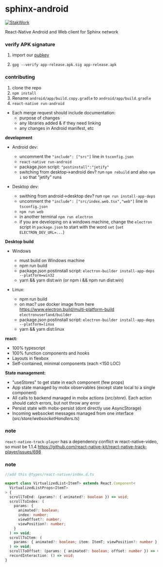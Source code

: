 # sphinx-android

[![StakWork](https://img.shields.io/badge/-StakWork%20Bounty-informational?logo=bitcoin&link=https%3A%2F%2Fsphinx.chat)](https://sphinx.chat)

React-Native Android and Web client for Sphinx network

### verify APK signature

1. import our [pubkey](https://raw.githubusercontent.com/stakwork/sphinx-android/master/PGP_public_key.asc)

2. `gpg --verify app-release.apk.sig app-release.apk`

### contributing

1. clone the repo
2. `npm install`
3. Rename `android/app/build.copy.gradle` to `android/app/build.gradle`
4. `react-native run-android`

- Each merge request should include documentation:
  - purpose of changes
  - any libraries added & if they need linking
  - any changes in Android manifest, etc

**development**

- Android dev:
  - uncomment the `"include": ["src"]` line in `tsconfig.json`
  - `react-native run-android`
  - package.json script: `"postinstall":"jetify"`
  - switching from desktop->android dev? run `npm rebuild` and also `npm i` so that "jetify" runs

- Desktop dev:
  - swithing from android->desktop dev? run `npm run install-app-deps`
  - uncomment the `"include": ["src/index.web.tsx","web"]` line in `tsconfig.json`
  - `npm run web`
  - in another terminal `npm run electron`
  - if you are developing on a windows machine, change the `electron` script in `package.json` to start with the word `set` (`set ELECTRON_DEV_URL=...`)

**Desktop build**

- Windows
  - must build on Windows machine
  - npm run build
  - package.json postinstall script: `electron-builder install-app-deps --platform=win32`
  - yarn && yarn dist:win (or npm i && npm run dist:win)

- Linux:
  - npm run build
  - on mac? use docker image from here https://www.electron.build/multi-platform-build `electronuserland/builder`
  - package.json postinstall script: `electron-builder install-app-deps --platform=linux`
  - yarn && yarn dist:linux

**react:**

- 100% typescript
- 100% function components and hooks
- Layouts in flexbox
- Self-contained, minimal components (each <150 LOC)

**State management:**

- "useStores" to get state in each component (few props)
- App state managed by mobx observables (except state local to a single component)
- All calls to backend managed in mobx actions (*src/store*). Each action should catch errors, but not throw any error
- Persist state with mobx-persist (dont directly use AsyncStorage)
- Incoming websocket messages managed from one interface (*src/store/websocketHandlers.ts*)


### note

`react-native-track-player` has a dependency conflict w react-native-video, so must be 1.1.4 https://github.com/react-native-kit/react-native-track-player/issues/698

### note
```ts
//add this @types/react-native/index.d.ts

export class VirtualizedList<ItemT> extends React.Component<
  VirtualizedListProps<ItemT>
> {
  scrollToEnd: (params?: { animated?: boolean }) => void;
  scrollToIndex: (
    params: {
      animated?: boolean;
      index: number;
      viewOffset?: number;
      viewPosition?: number;
    }
  ) => void;
  scrollToItem: (
    params: { animated?: boolean; item: ItemT; viewPosition?: number }
  ) => void;
  scrollToOffset: (params: { animated?: boolean; offset: number }) => void;
  recordInteraction: () => void;
}
```